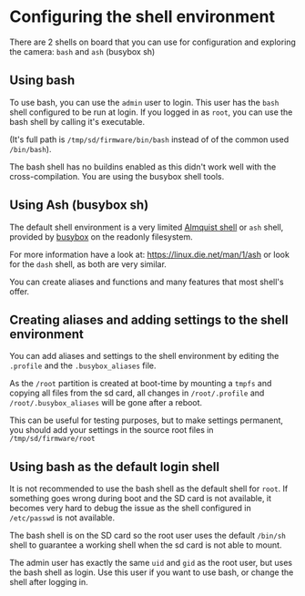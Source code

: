 # Configuring the shell environment

There are 2 shells on board that you can use for configuration and exploring the camera: `bash` and `ash` (busybox sh)

## Using bash

To use bash, you can use the `admin` user to login. This user has the `bash` shell configured to be run at login.
If you logged in as `root`, you can use the bash shell by calling it's executable.

(It's full path is `/tmp/sd/firmware/bin/bash` instead of of the common used `/bin/bash`).

The bash shell has no buildins enabled as this didn't work well with the cross-compilation. You are using the busybox shell tools.


## Using Ash (busybox sh)

The default shell environment is a very limited [Almquist shell](https://en.wikipedia.org/wiki/Almquist_shell) or `ash` shell,
provided by [busybox](https://busybox.net) on the readonly filesystem.

For more information have a look at: https://linux.die.net/man/1/ash or look for the `dash` shell,
as both are very similar.

You can create aliases and functions and many features that most shell's offer.


## Creating aliases and adding settings to the shell environment

You can add aliases and settings to the shell environment by editing the `.profile` and the `.busybox_aliases` file.

As the `/root` partition is created at boot-time by mounting a `tmpfs` and copying all files from the sd card,
all changes in `/root/.profile` and `/root/.busybox_aliases` will be gone after a reboot.

This can be useful for testing purposes, but to make settings permanent,
you should add your settings in the source root files in `/tmp/sd/firmware/root`


## Using bash as the default login shell

It is not recommended to use the bash shell as the default shell for `root`. If something goes wrong during boot and the SD card is not available, it becomes very hard to debug the issue as the shell configured in `/etc/passwd` is not available.

The bash shell is on the SD card so the root user uses the default `/bin/sh` shell to guarantee a working shell when the sd card is not able to mount.

The admin user has exactly the same `uid` and `gid` as the root user, but uses the bash shell as login. Use this user if you want to use bash, or change the shell after logging in.

